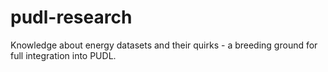 # pudl-research
Knowledge about energy datasets and their quirks - a breeding ground for full integration into PUDL.
